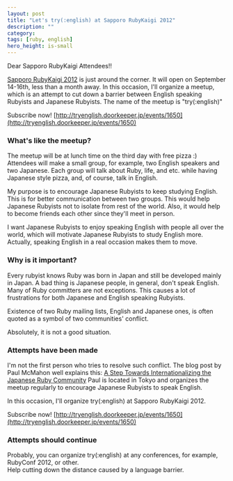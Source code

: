```yaml
---
layout: post
title: "Let's try(:english) at Sapporo RubyKaigi 2012"
description: ""
category:
tags: [ruby, english]
hero_height: is-small
---
```


Dear Sapporo RubyKaigi Attendees!!


[Sapporo RubyKaigi 2012](http://sapporo.rubykaigi.org/2012/en/) is just around the corner.
It will open on September 14-16th, less than a month away. In this occasion,
I'll organize a meetup, which is an attempt to cut down a barrier between English speaking
Rubyists and Japanese Rubyists. The name of the meetup is "try(:english)"

<!--more-->

Subscribe now! [http://tryenglish.doorkeeper.jp/events/1650](http://tryenglish.doorkeeper.jp/events/1650)

### What's like the meetup?

The meetup will be at lunch time on the third day with free pizza :)
Attendees will make a small group, for example, two English speakers and two Japanese.
Each group will talk about Ruby, life, and etc. while having Japanese style pizza,
and, of course, talk in English.

My purpose is to encourage Japanese Rubyists to keep studying English.
This is for better communication between two groups. This would help Japanese Rubyists
 not to isolate from rest of the world. Also, it would help to become friends each other
 since they'll meet in person.

I want Japanese Rubyists to enjoy speaking English with people all over the world,
which will motivate Japanese Rubyists to study English more. Actually, speaking English in
a real occasion makes them to move.


### Why is it important?

Every rubyist knows Ruby was born in Japan and still be developed mainly in Japan.
A bad thing is Japanese people, in general, don't speak English.
Many of Ruby committers are not exceptions.
This causes a lot of frustrations for both Japanese and English speaking Rubyists.

Existence of two Ruby mailing lists, English and Japanese ones,
is often quoted as a symbol of two communities' conflict.

Absolutely, it is not a good situation.


### Attempts have been made

I'm not the first person who tries to resolve such conflict.
The blog post by Paul McMahon well explains this:
[A Step Towards Internationalizing the Japanese Ruby Community](http://www.mobalean.com/blog/2011/07/20/a-step-towards-internationalizing-the-japanese-ruby-community)
Paul is located in Tokyo and organizes the meetup regularly to encourage Japanese Rubyists to speak English.

In this occasion, I'll organize try(:english) at Sapporo RubyKaigi 2012.<br/>

Subscribe now! [http://tryenglish.doorkeeper.jp/events/1650](http://tryenglish.doorkeeper.jp/events/1650)


### Attempts should continue

Probably, you can organize try(:english) at any conferences, for example, RubyConf 2012, or other. <br/>
Help cutting down the distance caused by a language barrier.
